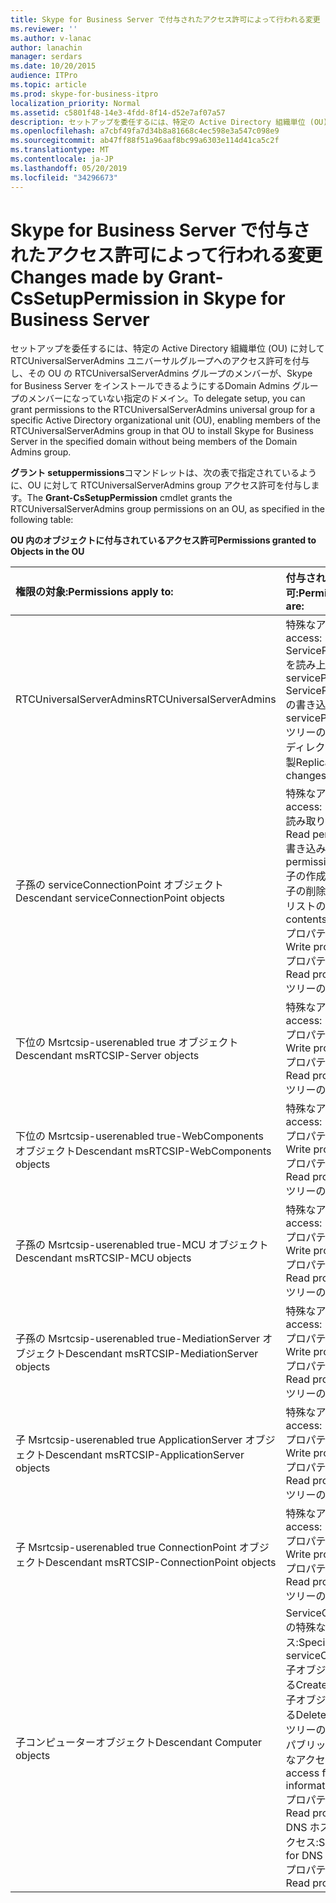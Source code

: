 ```yaml
---
title: Skype for Business Server で付与されたアクセス許可によって行われる変更
ms.reviewer: ''
ms.author: v-lanac
author: lanachin
manager: serdars
ms.date: 10/20/2015
audience: ITPro
ms.topic: article
ms.prod: skype-for-business-itpro
localization_priority: Normal
ms.assetid: c5801f48-14e3-4fdd-8f14-d52e7af07a57
description: セットアップを委任するには、特定の Active Directory 組織単位 (OU) に対して RTCUniversalServerAdmins ユニバーサルグループへのアクセス許可を付与し、その OU の RTCUniversalServerAdmins グループのメンバーが、Skype for Business Server をインストールできるようにするDomain Admins グループのメンバーになっていない指定のドメイン。
ms.openlocfilehash: a7cbf49fa7d34b8a81668c4ec598e3a547c098e9
ms.sourcegitcommit: ab47ff88f51a96aaf8bc99a6303e114d41ca5c2f
ms.translationtype: MT
ms.contentlocale: ja-JP
ms.lasthandoff: 05/20/2019
ms.locfileid: "34296673"
---
```

# <a name="changes-made-by-grant-cssetuppermission-in-skype-for-business-server"></a><span data-ttu-id="5ddb4-103">Skype for Business Server で付与されたアクセス許可によって行われる変更</span><span class="sxs-lookup"><span data-stu-id="5ddb4-103">Changes made by Grant-CsSetupPermission in Skype for Business Server</span></span>
 
<span data-ttu-id="5ddb4-104">セットアップを委任するには、特定の Active Directory 組織単位 (OU) に対して RTCUniversalServerAdmins ユニバーサルグループへのアクセス許可を付与し、その OU の RTCUniversalServerAdmins グループのメンバーが、Skype for Business Server をインストールできるようにするDomain Admins グループのメンバーになっていない指定のドメイン。</span><span class="sxs-lookup"><span data-stu-id="5ddb4-104">To delegate setup, you can grant permissions to the RTCUniversalServerAdmins universal group for a specific Active Directory organizational unit (OU), enabling members of the RTCUniversalServerAdmins group in that OU to install Skype for Business Server in the specified domain without being members of the Domain Admins group.</span></span> 
  
<span data-ttu-id="5ddb4-105">**グラント setuppermissions**コマンドレットは、次の表で指定されているように、OU に対して RTCUniversalServerAdmins group アクセス許可を付与します。</span><span class="sxs-lookup"><span data-stu-id="5ddb4-105">The **Grant-CsSetupPermission** cmdlet grants the RTCUniversalServerAdmins group permissions on an OU, as specified in the following table:</span></span>
  
<span data-ttu-id="5ddb4-106">**OU 内のオブジェクトに付与されているアクセス許可**</span><span class="sxs-lookup"><span data-stu-id="5ddb4-106">**Permissions granted to Objects in the OU**</span></span>

|<span data-ttu-id="5ddb4-107">**権限の対象:**</span><span class="sxs-lookup"><span data-stu-id="5ddb4-107">**Permissions apply to:**</span></span>|<span data-ttu-id="5ddb4-108">**付与されるアクセス許可:**</span><span class="sxs-lookup"><span data-stu-id="5ddb4-108">**Permissions granted are:**</span></span>|
|:-----|:-----|
|<span data-ttu-id="5ddb4-109">RTCUniversalServerAdmins</span><span class="sxs-lookup"><span data-stu-id="5ddb4-109">RTCUniversalServerAdmins</span></span>  <br/> | <span data-ttu-id="5ddb4-110">特殊なアクセス:</span><span class="sxs-lookup"><span data-stu-id="5ddb4-110">Special access:</span></span> <br/>  <span data-ttu-id="5ddb4-111">ServicePrincipalName を読み上げる</span><span class="sxs-lookup"><span data-stu-id="5ddb4-111">Read servicePrincipalName</span></span> <br/>  <span data-ttu-id="5ddb4-112">ServicePrincipalName の書き込み</span><span class="sxs-lookup"><span data-stu-id="5ddb4-112">Write servicePrincipalName</span></span> <br/>  <span data-ttu-id="5ddb4-113">ツリーの削除</span><span class="sxs-lookup"><span data-stu-id="5ddb4-113">Delete tree</span></span> <br/>  <span data-ttu-id="5ddb4-114">ディレクトリの変更の複製</span><span class="sxs-lookup"><span data-stu-id="5ddb4-114">Replicating directory changes</span></span> <br/> |
|<span data-ttu-id="5ddb4-115">子孫の serviceConnectionPoint オブジェクト</span><span class="sxs-lookup"><span data-stu-id="5ddb4-115">Descendant serviceConnectionPoint objects</span></span>  <br/> | <span data-ttu-id="5ddb4-116">特殊なアクセス:</span><span class="sxs-lookup"><span data-stu-id="5ddb4-116">Special access:</span></span> <br/>  <span data-ttu-id="5ddb4-117">読み取りアクセス許可</span><span class="sxs-lookup"><span data-stu-id="5ddb4-117">Read permissions</span></span> <br/>  <span data-ttu-id="5ddb4-118">書き込み権限</span><span class="sxs-lookup"><span data-stu-id="5ddb4-118">Write permissions</span></span> <br/>  <span data-ttu-id="5ddb4-119">子の作成</span><span class="sxs-lookup"><span data-stu-id="5ddb4-119">Create child</span></span> <br/>  <span data-ttu-id="5ddb4-120">子の削除</span><span class="sxs-lookup"><span data-stu-id="5ddb4-120">Delete child</span></span> <br/>  <span data-ttu-id="5ddb4-121">リストの内容</span><span class="sxs-lookup"><span data-stu-id="5ddb4-121">List contents</span></span> <br/>  <span data-ttu-id="5ddb4-122">プロパティの書き込み</span><span class="sxs-lookup"><span data-stu-id="5ddb4-122">Write property</span></span> <br/>  <span data-ttu-id="5ddb4-123">プロパティの読み取り</span><span class="sxs-lookup"><span data-stu-id="5ddb4-123">Read property</span></span> <br/>  <span data-ttu-id="5ddb4-124">ツリーの削除</span><span class="sxs-lookup"><span data-stu-id="5ddb4-124">Delete tree</span></span> <br/> |
|<span data-ttu-id="5ddb4-125">下位の Msrtcsip-userenabled true オブジェクト</span><span class="sxs-lookup"><span data-stu-id="5ddb4-125">Descendant msRTCSIP-Server objects</span></span>  <br/> | <span data-ttu-id="5ddb4-126">特殊なアクセス:</span><span class="sxs-lookup"><span data-stu-id="5ddb4-126">Special access:</span></span> <br/>  <span data-ttu-id="5ddb4-127">プロパティの書き込み</span><span class="sxs-lookup"><span data-stu-id="5ddb4-127">Write property</span></span> <br/>  <span data-ttu-id="5ddb4-128">プロパティの読み取り</span><span class="sxs-lookup"><span data-stu-id="5ddb4-128">Read property</span></span> <br/>  <span data-ttu-id="5ddb4-129">ツリーの削除</span><span class="sxs-lookup"><span data-stu-id="5ddb4-129">Delete tree</span></span> <br/> |
|<span data-ttu-id="5ddb4-130">下位の Msrtcsip-userenabled true-WebComponents オブジェクト</span><span class="sxs-lookup"><span data-stu-id="5ddb4-130">Descendant msRTCSIP-WebComponents objects</span></span>  <br/> | <span data-ttu-id="5ddb4-131">特殊なアクセス:</span><span class="sxs-lookup"><span data-stu-id="5ddb4-131">Special access:</span></span> <br/>  <span data-ttu-id="5ddb4-132">プロパティの書き込み</span><span class="sxs-lookup"><span data-stu-id="5ddb4-132">Write property</span></span> <br/>  <span data-ttu-id="5ddb4-133">プロパティの読み取り</span><span class="sxs-lookup"><span data-stu-id="5ddb4-133">Read property</span></span> <br/>  <span data-ttu-id="5ddb4-134">ツリーの削除</span><span class="sxs-lookup"><span data-stu-id="5ddb4-134">Delete tree</span></span> <br/> |
|<span data-ttu-id="5ddb4-135">子孫の Msrtcsip-userenabled true-MCU オブジェクト</span><span class="sxs-lookup"><span data-stu-id="5ddb4-135">Descendant msRTCSIP-MCU objects</span></span>  <br/> | <span data-ttu-id="5ddb4-136">特殊なアクセス:</span><span class="sxs-lookup"><span data-stu-id="5ddb4-136">Special access:</span></span> <br/>  <span data-ttu-id="5ddb4-137">プロパティの書き込み</span><span class="sxs-lookup"><span data-stu-id="5ddb4-137">Write property</span></span> <br/>  <span data-ttu-id="5ddb4-138">プロパティの読み取り</span><span class="sxs-lookup"><span data-stu-id="5ddb4-138">Read property</span></span> <br/>  <span data-ttu-id="5ddb4-139">ツリーの削除</span><span class="sxs-lookup"><span data-stu-id="5ddb4-139">Delete tree</span></span> <br/> |
|<span data-ttu-id="5ddb4-140">子孫の Msrtcsip-userenabled true-MediationServer オブジェクト</span><span class="sxs-lookup"><span data-stu-id="5ddb4-140">Descendant msRTCSIP-MediationServer objects</span></span>  <br/> | <span data-ttu-id="5ddb4-141">特殊なアクセス:</span><span class="sxs-lookup"><span data-stu-id="5ddb4-141">Special access:</span></span> <br/>  <span data-ttu-id="5ddb4-142">プロパティの書き込み</span><span class="sxs-lookup"><span data-stu-id="5ddb4-142">Write property</span></span> <br/>  <span data-ttu-id="5ddb4-143">プロパティの読み取り</span><span class="sxs-lookup"><span data-stu-id="5ddb4-143">Read property</span></span> <br/>  <span data-ttu-id="5ddb4-144">ツリーの削除</span><span class="sxs-lookup"><span data-stu-id="5ddb4-144">Delete tree</span></span> <br/> |
|<span data-ttu-id="5ddb4-145">子 Msrtcsip-userenabled true ApplicationServer オブジェクト</span><span class="sxs-lookup"><span data-stu-id="5ddb4-145">Descendant msRTCSIP-ApplicationServer objects</span></span>  <br/> | <span data-ttu-id="5ddb4-146">特殊なアクセス:</span><span class="sxs-lookup"><span data-stu-id="5ddb4-146">Special access:</span></span> <br/>  <span data-ttu-id="5ddb4-147">プロパティの書き込み</span><span class="sxs-lookup"><span data-stu-id="5ddb4-147">Write property</span></span> <br/>  <span data-ttu-id="5ddb4-148">プロパティの読み取り</span><span class="sxs-lookup"><span data-stu-id="5ddb4-148">Read property</span></span> <br/>  <span data-ttu-id="5ddb4-149">ツリーの削除</span><span class="sxs-lookup"><span data-stu-id="5ddb4-149">Delete tree</span></span> <br/> |
|<span data-ttu-id="5ddb4-150">子 Msrtcsip-userenabled true ConnectionPoint オブジェクト</span><span class="sxs-lookup"><span data-stu-id="5ddb4-150">Descendant msRTCSIP-ConnectionPoint objects</span></span>  <br/> | <span data-ttu-id="5ddb4-151">特殊なアクセス:</span><span class="sxs-lookup"><span data-stu-id="5ddb4-151">Special access:</span></span> <br/>  <span data-ttu-id="5ddb4-152">プロパティの書き込み</span><span class="sxs-lookup"><span data-stu-id="5ddb4-152">Write property</span></span> <br/>  <span data-ttu-id="5ddb4-153">プロパティの読み取り</span><span class="sxs-lookup"><span data-stu-id="5ddb4-153">Read property</span></span> <br/>  <span data-ttu-id="5ddb4-154">ツリーの削除</span><span class="sxs-lookup"><span data-stu-id="5ddb4-154">Delete tree</span></span> <br/> |
|<span data-ttu-id="5ddb4-155">子コンピューターオブジェクト</span><span class="sxs-lookup"><span data-stu-id="5ddb4-155">Descendant Computer objects</span></span>  <br/> | <span data-ttu-id="5ddb4-156">ServiceConnectionPoint の特殊なアクセス:</span><span class="sxs-lookup"><span data-stu-id="5ddb4-156">Special access for serviceConnectionPoint:</span></span> <br/>  <span data-ttu-id="5ddb4-157">子オブジェクトを作成する</span><span class="sxs-lookup"><span data-stu-id="5ddb4-157">Create child objects</span></span> <br/>  <span data-ttu-id="5ddb4-158">子オブジェクトを削除する</span><span class="sxs-lookup"><span data-stu-id="5ddb4-158">Delete child objects</span></span> <br/>  <span data-ttu-id="5ddb4-159">ツリーの削除</span><span class="sxs-lookup"><span data-stu-id="5ddb4-159">Delete tree</span></span> <br/>  <span data-ttu-id="5ddb4-160">パブリック情報への特別なアクセス:</span><span class="sxs-lookup"><span data-stu-id="5ddb4-160">Special access for public information:</span></span> <br/>  <span data-ttu-id="5ddb4-161">プロパティの読み取り</span><span class="sxs-lookup"><span data-stu-id="5ddb4-161">Read property</span></span> <br/>  <span data-ttu-id="5ddb4-162">DNS ホスト名の特殊なアクセス:</span><span class="sxs-lookup"><span data-stu-id="5ddb4-162">Special access for DNS host name:</span></span> <br/>  <span data-ttu-id="5ddb4-163">プロパティの読み取り</span><span class="sxs-lookup"><span data-stu-id="5ddb4-163">Read property</span></span> <br/> |
   

